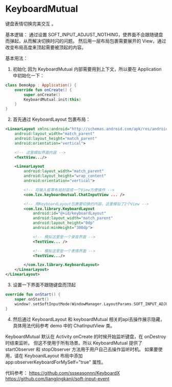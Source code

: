 # KeyboardMutual
键盘表情切换完美交互 。

基本逻辑：
通过设置 SOFT_INPUT_ADJUST_NOTHING，使界面不会跟随键盘而弹起，从而解决切换时闪的问题。
然后用一层布局包裹需要展开的 View，通过改变布局高度来顶起需要被顶起的内容。

基本用法：
1. 初始化
因为 KeyboardMutual 内部需要用到上下文，所以要在 Application 中初始化一下：
```kotlin
class DemoApp : Application() {
    override fun onCreate() {
        super.onCreate()
        KeyboardMutual.init(this)
    }
}
```

2. 首先通过 KeyboardLayout 包裹布局：
```xml
<LinearLayout xmlns:android="http://schemas.android.com/apk/res/android"
    android:layout_width="match_parent"
    android:layout_height="match_parent"
    android:orientation="vertical">

    <!-- 这里模拟界面内容 -->
    <TextView.../>

    <LinearLayout
        android:layout_width="match_parent"
        android:layout_height="wrap_content"
        android:orientation="vertical">

        <!-- 将输入框等布局封装成一个View方便操作 -->
        <com.lzx.keyboardmutual.ChatInputView ... />

        <!-- 用KeyboardLayout包裹要切换的内容，这里模拟了2个View -->
        <com.lzx.library.KeyboardLayout
            android:id="@+id/keyboardLayout"
            android:layout_width="match_parent"
            android:layout_height="0dp"
            android:minHeight="300dp">

            <!-- 模拟这里是一个录音界面 -->
            <TextView... />

            <!-- 模拟这里是一个表情界面 -->
            <TextView.../>

        </com.lzx.library.KeyboardLayout>
    </LinearLayout>
</LinearLayout>
```

3. 设置一下界面不跟随键盘而顶起
```kotlin
override fun onStart() {
    super.onStart()
    window?.setSoftInputMode(WindowManager.LayoutParams.SOFT_INPUT_ADJUST_NOTHING)
}
```

4. 然后通过 KeyboardLayout 和 keyboardMutual 相关的api去操作展示隐藏，具体用法代码参考 demo 中的 ChatInputView 类。


KeyboardMutual 默认在 Activity onCreate 的时候开始监听键盘，在 onDestroy 时结束监听。
但这不使用于所有场景。所以 KeyboardMutual 提供了 startObserver 和 stopObserver 方法用于用户自己去操作监听时机。
如果要使用，请在 KeyboardLayout 布局中添加 app:observerKeyboardForMySelf="true" 属性。


代码参考：
https://github.com/ssseasonnn/KeyboardX
https://github.com/liangjingkanji/soft-input-event




